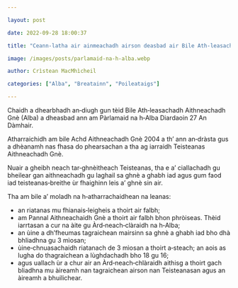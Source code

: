 ```yaml
---

layout: post

date: 2022-09-28 18:00:37

title: "Ceann‑latha air ainmeachadh airson deasbad air Bile Ath‑leasachadh Aithneachadh Gnè (Alba)"

image: /images/posts/parlamaid-na-h-alba.webp

author: Crìstean MacMhìcheil

categories: ["Alba", "Breatainn", "Poileataigs"]

---
```


Chaidh a dhearbhadh an‑diugh gun tèid Bile Ath‑leasachadh Aithneachadh Gnè (Alba) a dheasbad ann am Pàrlamaid na h‑Alba Diardaoin 27 An Dàmhair.

Atharraichidh am bile Achd Aithneachadh Gnè 2004 a th’ ann an‑dràsta gus a dhèanamh nas fhasa do phearsachan a tha ag iarraidh Teisteanas Aithneachadh Gnè.

Nuair a gheibh neach tar‑ghnèitheach Teisteanas, tha e a’ ciallachadh gu bheilear gan aithneachadh gu laghail sa ghnè a ghabh iad agus gum faod iad teisteanas‑breithe ùr fhaighinn leis a’ ghnè sin air.

Tha am bile a’ moladh na h‑atharrachaidhean na leanas:

- an riatanas mu fhianais‑leigheis a thoirt air falbh;
- am Pannal Aithneachaidh Gnè a thoirt air falbh bhon phròiseas. Thèid iarrtasan a cur na àite gu Àrd‑neach‑clàraidh na h‑Alba;
- an ùine a dh’fheumas tagraichean mairsinn sa ghnè a ghabh iad bho dhà bhliadhna gu 3 mìosan;
- ùine‑chnuasachaidh riatanach de 3 mìosan a thoirt a‑steach; an aois as lugha do thagraichean a lùghdachadh bho 18 gu 16;
- agus uallach ùr a chur air an Àrd‑neach‑chlàraidh aithisg a thoirt gach bliadhna mu àireamh nan tagraichean airson nan Teisteanasan agus an àireamh a bhuilichear.

